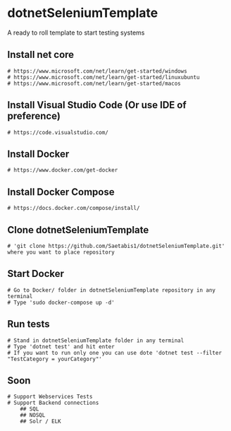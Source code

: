# dotnetSeleniumTemplate
A ready to roll template to start testing systems

## Install net core
    # https://www.microsoft.com/net/learn/get-started/windows
    # https://www.microsoft.com/net/learn/get-started/linuxubuntu
    # https://www.microsoft.com/net/learn/get-started/macos 
## Install Visual Studio Code (Or use IDE of preference)
    # https://code.visualstudio.com/
## Install Docker
    # https://www.docker.com/get-docker
## Install Docker Compose
    # https://docs.docker.com/compose/install/
## Clone dotnetSeleniumTemplate
    # 'git clone https://github.com/Saetabis1/dotnetSeleniumTemplate.git' where you want to place repository
## Start Docker
    # Go to Docker/ folder in dotnetSeleniumTemplate repository in any terminal 
    # Type 'sudo docker-compose up -d'
## Run tests
    # Stand in dotnetSeleniumTemplate folder in any terminal
    # Type 'dotnet test' and hit enter
    # If you want to run only one you can use dote 'dotnet test --filter "TestCategory = yourCategory"'

## Soon
    # Support Webservices Tests
    # Support Backend connections
        ## SQL
        ## NOSQL
        ## Solr / ELK
